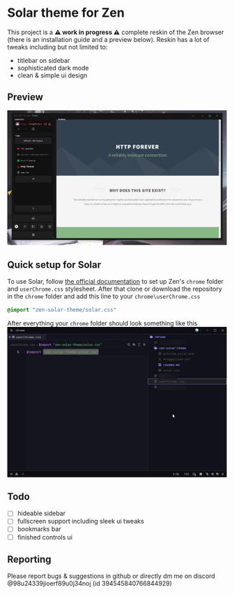 # Solar theme for Zen
This project is a **⚠ work in progress ⚠** complete reskin of the Zen browser (there is an installation guide and a preview below).
Reskin has a lot of tweaks including but not limited to:
* titlebar on sidebar
* sophisticated dark mode
* clean & simple ui design

## Preview
![skin preview](preview_solar.png)

## Quick setup for Solar
To use Solar, follow [the official documentation](https://docs.zen-browser.app/guides/live-editing) to set up Zen's `chrome` folder and `userChrome.css` stylesheet.
After that clone or download the repository in the `chrome` folder and add this line to your `chrome\userChrome.css`
```css
@import "zen-solar-theme/solar.css"
```

After everything your `chrome` folder should look something like this
![recommended directory preview](directory_preview.png)

## Todo
- [ ] hideable sidebar
- [ ] fullscreen support including sleek ui tweaks
- [ ] bookmarks bar
- [ ] finished controls ui

## Reporting
Please report bugs & suggestions in github or directly dm me on discord @98u24339jioerf89u0j34noj (id 394545840766844929)
